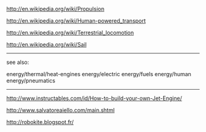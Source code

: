 http://en.wikipedia.org/wiki/Propulsion

http://en.wikipedia.org/wiki/Human-powered_transport

http://en.wikipedia.org/wiki/Terrestrial_locomotion

http://en.wikipedia.org/wiki/Sail

***************

see also: 

energy/thermal/heat-engines
energy/electric
energy/fuels
energy/human
energy/pneumatics

*****************


http://www.instructables.com/id/How-to-build-your-own-Jet-Engine/

http://www.salvatoreaiello.com/main.shtml

http://robokite.blogspot.fr/